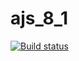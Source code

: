 # ajs_8_1

[![Build status](https://ci.appveyor.com/api/projects/status/9ugfrc838uuopws9?svg=true)](https://ci.appveyor.com/project/Serg1811/ajs-8-1)
